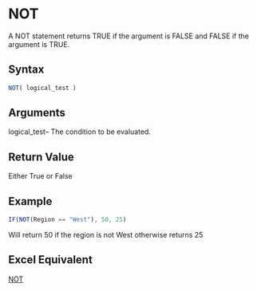 # NOT

A NOT statement returns TRUE if the argument is FALSE and FALSE if the argument is TRUE.

## Syntax

```javascript
NOT( logical_test )
```

## Arguments

logical\_test– The  condition to be evaluated.&#x20;

## **Return Value**

Either True or False

## **Example**

```javascript
IF(NOT(Region == "West"), 50, 25)
```

Will return 50 if the region is not West otherwise returns 25

## **Excel Equivalent**

[NOT](https://support.microsoft.com/en-us/office/not-function-9cfc6011-a054-40c7-a140-cd4ba2d87d77)
